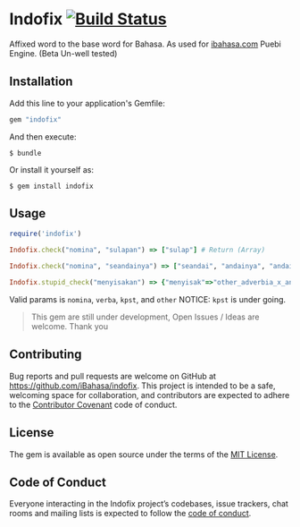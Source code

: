 # Indofix [![Build Status](https://travis-ci.org/iBahasa/indofix.svg?branch=master)](https://travis-ci.org/iBahasa/indofix)
Affixed word to the base word for Bahasa. As used for [ibahasa.com](https://www.ibahasa.com) Puebi Engine. (Beta Un-well tested)

## Installation

Add this line to your application's Gemfile:

```ruby
gem "indofix"
```

And then execute:

    $ bundle

Or install it yourself as:

    $ gem install indofix

## Usage

```ruby
require('indofix')

Indofix.check("nomina", "sulapan") => ["sulap"] # Return (Array)

Indofix.check("nomina", "seandainya") => ["seandai", "andainya", "andai"] # Return (Array)

Indofix.stupid_check("menyisakan") => {"menyisak"=>"other_adverbia_x_an", "menyisa"=>"verba_x_kan", "nyisakan"=>"other_adjektiva_me_x", "nyisa"=>"verbaplural_me_x_kan", "nyisak"=>"other_adjektiva_me_x_an", "enyisakan"=>"imbuhan_m_x"} # Return (Hash)
```
Valid params is `nomina`, `verba`, `kpst`, and `other`
NOTICE: `kpst` is under going.

> This gem are still under development, Open Issues / Ideas are welcome. Thank you

## Contributing

Bug reports and pull requests are welcome on GitHub at https://github.com/iBahasa/indofix. This project is intended to be a safe, welcoming space for collaboration, and contributors are expected to adhere to the [Contributor Covenant](http://contributor-covenant.org) code of conduct.

## License

The gem is available as open source under the terms of the [MIT License](https://opensource.org/licenses/MIT).

## Code of Conduct

Everyone interacting in the Indofix project’s codebases, issue trackers, chat rooms and mailing lists is expected to follow the [code of conduct](https://github.com/iBahasa/indofix/blob/master/CODE_OF_CONDUCT.md).
